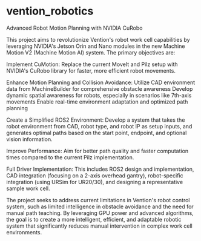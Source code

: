 # vention_robotics

Advanced Robot Motion Planning with NVIDIA CuRobo

This project aims to revolutionize Vention's robot work cell capabilities by leveraging NVIDIA's Jetson Orin and Nano modules in the new Machine Motion V2 (Machine Motion AI) system. The primary objectives are:

Implement CuMotion: Replace the current MoveIt and Pilz setup with NVIDIA's CuRobo library for faster, more efficient robot movements.

  Enhance Motion Planning and Collision Avoidance:
  Utilize CAD environment data from MachineBuilder for comprehensive obstacle awareness
  Develop dynamic spatial awareness for robots, especially in scenarios like 7th-axis movements
  Enable real-time environment adaptation and optimized path planning

Create a Simplified ROS2 Environment: Develop a system that takes the robot environment from CAD, robot type, and robot IP as setup inputs, and generates optimal paths based on the start point, endpoint, and optional vision information.

Improve Performance: Aim for better path quality and faster computation times compared to the current Pilz implementation.

Full Driver Implementation: This includes ROS2 design and implementation, CAD integration (focusing on a 2-axis overhead gantry), robot-specific integration (using URSim for UR20/30), and designing a representative sample work cell.

The project seeks to address current limitations in Vention's robot control system, such as limited intelligence in obstacle avoidance and the need for manual path teaching. By leveraging GPU power and advanced algorithms, the goal is to create a more intelligent, efficient, and adaptable robotic system that significantly reduces manual intervention in complex work cell environments.
